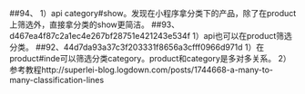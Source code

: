 ##94、
1）api category#show。发现在小程序拿分类下的产品，除了在product上筛选外，直接拿分类的show更简洁。
##93、d467ea4f87c2a1ec4e267bf28751e421243e534f
1）api也可以在product筛选分类。
##92、44d7da93a37c3f203331f8656a3cfff0966d971d
1）在product#inde可以筛选分类category。product和category是多对多关系。
2）参考教程http://superlei-blog.logdown.com/posts/1744668-a-many-to-many-classification-lines

